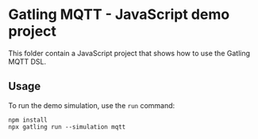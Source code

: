# Gatling MQTT - JavaScript demo project

This folder contain a JavaScript project that shows how to use the Gatling MQTT DSL.

## Usage

To run the demo simulation, use the `run` command:

```console
npm install
npx gatling run --simulation mqtt
```
